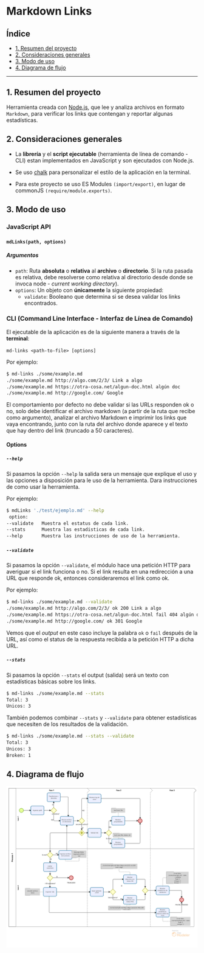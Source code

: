# Markdown Links

## Índice

* [1. Resumen del proyecto](#1-resumen-del-proyecto)
* [2. Consideraciones generales](#2-consideraciones-generales)
* [3. Modo de uso](#4-modo-de-uso)
* [4. Diagrama de flujo](#5-diagrama-de-flujo)

***


## 1. Resumen del proyecto

Herramienta creada con [Node.js](https://nodejs.org/), que lee y analiza archivos
en formato `Markdown`, para verificar los links que contengan y reportar
algunas estadísticas.

## 2. Consideraciones generales

* La **librería** y el **script ejecutable** (herramienta de línea de comando -
  CLI) estan implementados en JavaScript y son ejecutados con Node.js.
  
 * Se uso [chalk](https://www.npmjs.com/package/chalk) para personalizar
 el estilo de la aplicación en la terminal.

* Para este proyecto se uso ES Modules `(import/export)`, en lugar de commonJS `(require/module.exports)`.

## 3. Modo de uso 
### JavaScript API

#### `mdLinks(path, options)`

##### Argumentos

* `path`: Ruta **absoluta** o **relativa** al **archivo** o **directorio**.
Si la ruta pasada es relativa, debe resolverse como relativa al directorio
desde donde se invoca node - _current working directory_).
* `options`: Un objeto con **únicamente** la siguiente propiedad:
  - `validate`: Booleano que determina si se desea validar los links
    encontrados.

### CLI (Command Line Interface - Interfaz de Línea de Comando)

El ejecutable de la aplicación es de la siguiente
manera a través de la **terminal**:

`md-links <path-to-file> [options]`

Por ejemplo:

```sh
$ md-links ./some/example.md
./some/example.md http://algo.com/2/3/ Link a algo
./some/example.md https://otra-cosa.net/algun-doc.html algún doc
./some/example.md http://google.com/ Google
```

El comportamiento por defecto no debe validar si las URLs responden ok o no,
solo debe identificar el archivo markdown (a partir de la ruta que recibe como
argumento), analizar el archivo Markdown e imprimir los links que vaya
encontrando, junto con la ruta del archivo donde aparece y el texto
que hay dentro del link (truncado a 50 caracteres).

#### Options

##### `--help`

Si pasamos la opción `--help` la salida sera un mensaje que explique el uso y las opciones a disposición para le uso de la herramienta. Dara instrucciones de como usar la herramienta. 

Por ejemplo:

```sh
$ mdLinks './test/ejemplo.md' --help
 option: 
--validate   Muestra el estatus de cada link.
--stats      Muestra las estadisticas de cada link.
--help       Muestra las instrucciones de uso de la herramienta.
```

##### `--validate`

Si pasamos la opción `--validate`, el módulo hace una petición HTTP para
averiguar si el link funciona o no. Si el link resulta en una redirección a una
URL que responde ok, entonces consideraremos el link como ok.

Por ejemplo:

```sh
$ md-links ./some/example.md --validate
./some/example.md http://algo.com/2/3/ ok 200 Link a algo
./some/example.md https://otra-cosa.net/algun-doc.html fail 404 algún doc
./some/example.md http://google.com/ ok 301 Google
```

Vemos que el _output_ en este caso incluye la palabra `ok` o `fail` después de
la URL, así como el status de la respuesta recibida a la petición HTTP a dicha
URL.

##### `--stats`

Si pasamos la opción `--stats` el output (salida) será un texto con estadísticas
básicas sobre los links.

```sh
$ md-links ./some/example.md --stats
Total: 3
Unicos: 3
```

También podemos combinar `--stats` y `--validate` para obtener estadísticas que
necesiten de los resultados de la validación.

```sh
$ md-links ./some/example.md --stats --validate
Total: 3
Unicos: 3
Broken: 1
```

## 4. Diagrama de flujo

![FlowChart](./diagramaFlujoMD.png)
